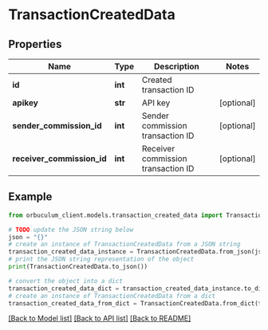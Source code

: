 # TransactionCreatedData


## Properties

Name | Type | Description | Notes
------------ | ------------- | ------------- | -------------
**id** | **int** | Created transaction ID | 
**apikey** | **str** | API key | [optional] 
**sender_commission_id** | **int** | Sender commission transaction ID | [optional] 
**receiver_commission_id** | **int** | Receiver commission transaction ID | [optional] 

## Example

```python
from orbuculum_client.models.transaction_created_data import TransactionCreatedData

# TODO update the JSON string below
json = "{}"
# create an instance of TransactionCreatedData from a JSON string
transaction_created_data_instance = TransactionCreatedData.from_json(json)
# print the JSON string representation of the object
print(TransactionCreatedData.to_json())

# convert the object into a dict
transaction_created_data_dict = transaction_created_data_instance.to_dict()
# create an instance of TransactionCreatedData from a dict
transaction_created_data_from_dict = TransactionCreatedData.from_dict(transaction_created_data_dict)
```
[[Back to Model list]](../README.md#documentation-for-models) [[Back to API list]](../README.md#documentation-for-api-endpoints) [[Back to README]](../README.md)


